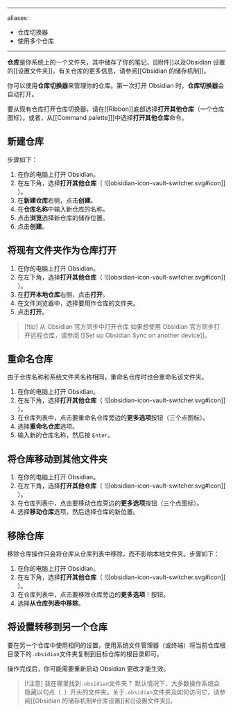 
---
aliases:
  - 仓库切换器
  - 使用多个仓库
---

**仓库**是你系统上的一个文件夹，其中储存了你的笔记、[[附件]]以及Obsidian 设置的[[设置文件夹]]。有关仓库的更多信息，请参阅[[Obsidian 的储存机制]]。

你可以使用**仓库切换器**来管理你的仓库。第一次打开 Obsidian 时，**仓库切换器**会自动打开。

要从现有仓库打开仓库切换器，请在[[Ribbon]]底部选择**打开其他仓库**（一个仓库图标）。或者，从[[Command palette]]]中选择**打开其他仓库**命令。

## 新建仓库

步骤如下：

1. 在你的电脑上打开 Obsidian。
2. 在左下角，选择**打开其他仓库**（ ![[obsidian-icon-vault-switcher.svg#icon]] ）。
3. 在**新建仓库**右侧，点击**创建**。
4. 在**仓库名称**中输入新仓库的名称。
5. 点击**浏览**选择新仓库的储存位置。
6. 点击**创建**。

## 将现有文件夹作为仓库打开

1. 在你的电脑上打开 Obsidian。
2. 在左下角，选择**打开其他仓库**（ ![[obsidian-icon-vault-switcher.svg#icon]] ）。
3. 在**打开本地仓库**右侧，点击**打开**。
4. 在文件浏览器中，选择要用作仓库的文件夹。
5. 点击**打开**。

> [!tip] 从 Obsidian 官方同步中打开仓库
> 如果想使用 Obsidian 官方同步打开远程仓库，请参阅 [[Set up Obsidian Sync on another device]]。

## 重命名仓库

由于仓库名称和系统文件夹名称相同，重命名仓库时也会重命名该文件夹。

1. 在你的电脑上打开 Obsidian。
2. 在左下角，选择**打开其他仓库**（ ![[obsidian-icon-vault-switcher.svg#icon]] ）。
3. 在仓库列表中，点击要重命名仓库旁边的**更多选项**按钮（三个点图标）。
4. 选择**重命名仓库**选项。
5. 输入新的仓库名称，然后按 `Enter`。

## 将仓库移动到其他文件夹

1. 在你的电脑上打开 Obsidian。
2. 在左下角，选择**打开其他仓库**（ ![[obsidian-icon-vault-switcher.svg#icon]] ）。
3. 在仓库列表中，点击要移动仓库旁边的**更多选项**按钮（三个点图标）。
4. 选择**移动仓库**选项，然后选择仓库的新位置。

## 移除仓库

移除仓库操作只会将仓库从仓库列表中移除，而不影响本地文件夹。步骤如下：

1. 在你的电脑上打开 Obsidian。
2. 在左下角，选择**打开其他仓库**（ ![[obsidian-icon-vault-switcher.svg#icon]] ）。
3. 在仓库列表中，点击要移除仓库旁边的**更多选项**！按钮。
4. 选择**从仓库列表中移除**。

## 将设置转移到另一个仓库

要在另一个仓库中使用相同的设置，使用系统文件管理器（或终端）将当前仓库根目录下的`.obsidian`文件夹复制到目标仓库的根目录即可。

操作完成后，你可能需要重新启动 Obsidian 更改才能生效。

> [!注意] 我在哪里找到`.obsidian`文件夹？
> 默认情况下，大多数操作系统会隐藏以句点（`.`）开头的文件夹。关于`.obsidian`文件夹及如何访问它，请参阅[[Obsidian 的储存机制#仓库设置]]和[[设置文件夹]]。